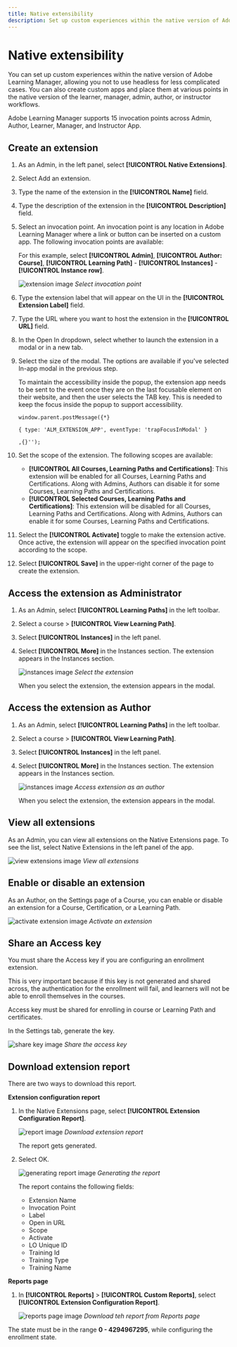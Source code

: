 ```yaml
---
title: Native extensibility
description: Set up custom experiences within the native version of Adobe Learning Manager, allowing you not to use headless for less complicated cases.
---
```

# Native extensibility

You can set up custom experiences within the native version of Adobe Learning Manager, allowing you not to use headless for less complicated cases. You can also create custom apps and place them at various points in the native version of the learner, manager, admin, author, or instructor workflows.

Adobe Learning Manager supports 15 invocation points across Admin, Author, Learner, Manager, and Instructor App.

## Create an extension

1. As an Admin, in the left panel, select **[!UICONTROL Native Extensions]**.
1. Select Add an extension.
1. Type the name of the extension in the **[!UICONTROL Name]** field.
1. Type the description of the extension in the **[!UICONTROL Description]** field.
1. Select an invocation point. An invocation point is any location in Adobe Learning Manager where a link or button can be inserted on a custom app. The following invocation points are available:

   For this example, select **[!UICONTROL Admin]**, **[!UICONTROL Author: Course]**, **[!UICONTROL Learning Path]** - **[!UICONTROL Instances]** - **[!UICONTROL Instance row]**.

   ![extension image](assets/list-native-extensions.png)
   *Select invocation point*

1. Type the extension label that will appear on the UI in the **[!UICONTROL Extension Label]** field.
1. Type the URL where you want to host the extension in the **[!UICONTROL URL]** field.
1. In the Open In dropdown, select whether to launch the extension in a modal or in a new tab.
1. Select the size of the modal. The options are available if you've selected In-app modal in the previous step.

   To maintain the accessibility inside the popup, the extension app needs to be sent to the event once they are on the last focusable element on their website, and then the user selects the TAB key. This is needed to keep the focus inside the popup to support accessibility.

   ```
   window.parent.postMessage({*}

   { type: 'ALM_EXTENSION_APP', eventType: 'trapFocusInModal' }

   ,{}'');
   ```

1. Set the scope of the extension. The following scopes are available:

   * **[!UICONTROL All Courses, Learning Paths and Certifications]**: This extension will be enabled for all Courses, Learning Paths and Certifications. Along with Admins, Authors can disable it for some Courses, Learning Paths and Certifications.
   * **[!UICONTROL Selected Courses, Learning Paths and Certifications]**: This extension will be disabled for all Courses, Learning Paths and Certifications. Along with Admins, Authors can enable it for some Courses, Learning Paths and Certifications.

1. Select the **[!UICONTROL Activate]** toggle to make the extension active. Once active, the extension will appear on the specified invocation point according to the scope.
1. Select **[!UICONTROL Save]** in the upper-right corner of the page to create the extension.

## Access the extension as Administrator

1. As an Admin, select **[!UICONTROL Learning Paths]** in the left toolbar.
1. Select a course > **[!UICONTROL View Learning Path]**.
1. Select **[!UICONTROL Instances]** in the left panel.
1. Select **[!UICONTROL More]** in the Instances section. The extension appears in the Instances section.

   ![instances image](assets/instances-extension.png)
   *Select the extension*

   When you select the extension, the extension appears in the modal.

## Access the extension as Author

1. As an Admin, select **[!UICONTROL Learning Paths]** in the left toolbar.
1. Select a course > **[!UICONTROL View Learning Path]**.
1. Select **[!UICONTROL Instances]** in the left panel.
1. Select **[!UICONTROL More]** in the Instances section. The extension appears in the Instances section.

   ![instances image](assets/instances-extension.png)
   *Access extension as an author*

   When you select the extension, the extension appears in the modal.

## View all extensions

As an Admin, you can view all extensions on the Native Extensions page. To see the list, select Native Extensions in the left panel of the app.

![view extensions image](assets/view-extensions.png)
*View all extensions*

## Enable or disable an extension

As an Author, on the Settings page of a Course, you can enable or disable an extension for a Course, Certification, or a Learning Path.

![activate extension image](assets/activate-extension.png)
*Activate an extension*

## Share an Access key

You must share the Access key if you are configuring an enrollment extension.

This is very important because if this key is not generated and shared across, the authentication for the enrollment will fail, and learners will not be able to enroll themselves in the courses.

Access key must be shared for enrolling in course or Learning Path and certificates.

In the Settings tab, generate the key.

![share key image](assets/share-extension.png)
*Share the access key*

## Download extension report

There are two ways to download this report.

**Extension configuration report**

1. In the Native Extensions page, select **[!UICONTROL Extension Configuration Report]**.

   ![report image](assets/extension-config-report.png)
   *Download extension report*

   The report gets generated. 

1. Select OK.

   ![generating report image](assets/generating-report.png)
   *Generating the report*

   The report contains the following fields:

   * Extension Name           
   * Invocation Point           
   * Label   
   * Open in URL     
   * Scope  
   * Activate
   * LO Unique ID   
   * Training Id       
   * Training Type   
   * Training Name

**Reports page**

1. In **[!UICONTROL Reports]** > **[!UICONTROL Custom Reports]**, select **[!UICONTROL Extension Configuration Report]**.

   ![reports page image](assets/extension-report-page.png)
   *Download teh report from Reports page*

The state must be in the range **0 - 4294967295**, while configuring the enrollment state.
